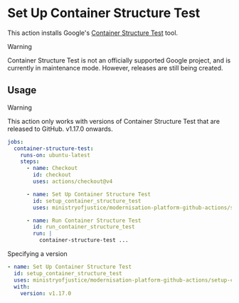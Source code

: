 # Set Up Container Structure Test

This action installs Google's [Container Structure Test](https://github.com/GoogleContainerTools/container-structure-test) tool.

> [!warning]
> Container Structure Test is not an officially supported Google project, and is currently in maintenance mode.
> However, releases are still being created.

## Usage

> [!warning]
> This action only works with versions of Container Structure Test that are released to GitHub.
> v1.17.0 onwards.

```yaml
jobs:
  container-structure-test:
    runs-on: ubuntu-latest
    steps:
      - name: Checkout
        id: checkout
        uses: actions/checkout@v4

      - name: Set Up Container Structure Test
        id: setup_container_structure_test
        uses: ministryofjustice/modernisation-platform-github-actions/setup-container-structure-test@main

      - name: Run Container Structure Test
        id: run_container_structure_test
        run: |
          container-structure-test ...
```

Specifying a version

```yaml
- name: Set Up Container Structure Test
  id: setup_container_structure_test
  uses: ministryofjustice/modernisation-platform-github-actions/setup-container-structure-test@main
  with:
    version: v1.17.0
```
